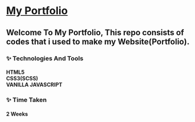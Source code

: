 # [My Portfolio](http://shivanshpratap.netlify.app)
## Welcome To My Portfolio, This repo consists of codes that i used to make my Website(Portfolio).
### ✨ Technologies And Tools
#### HTML5 <br> CSS3(SCSS) <br> VANILLA JAVASCRIPT 
### ✨ Time Taken 
#### 2 Weeks

